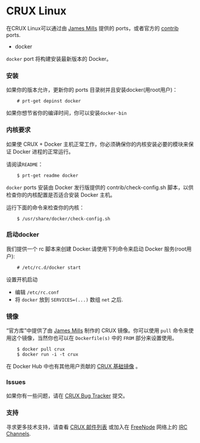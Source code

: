 # CRUX Linux


在CRUX Linux可以通过由 [James Mills](http://prologic.shortcircuit.net.au/) 提供的 ports，或者官方的 [contrib](http://crux.nu/portdb/?a=repo&q=contrib) ports.

- docker

`docker` port 将构建安装最新版本的 Docker。

### 安装

如果你的版本允许，更新你的 ports 目录树并且安装docker(用root用户)：

```
	# prt-get depinst docker
```

如果你想节省你的编译时间，你可以安装`docker-bin`

### 内核要求

如果使 CRUX + Docker 主机正常工作，你必须确保你的内核安装必要的模块来保证 Docker 进程的正常运行。

请阅读`README`：

```
	$ prt-get readme docker
```

`docker` ports 安装由 Docker 发行版提供的 contrib/check-config.sh 脚本，以供检查你的内核配置是否适合安装 Docker 主机。

运行下面的命令来检查你的内核：

```
	$ /usr/share/docker/check-config.sh
```

### 启动docker

我们提供一个 rc 脚本来创建 Docker.请使用下列命令来启动 Docker 服务(root用户):

```
	# /etc/rc.d/docker start
```

设置开机启动

- 编辑 `/etc/rc.conf`
- 将 `docker` 放到 `SERVICES=(...)` 数组 `net` 之后.

### 镜像

“官方库”中提供了由 [James Mills](http://prologic.shortcircuit.net.au/) 制作的 CRUX 镜像。你可以使用 `pull` 命令来使用这个镜像，当然你也可以在 `Dockerfile(s)` 中的 `FROM` 部分来设置使用。

```
    $ docker pull crux
    $ docker run -i -t crux
```

在 Docker Hub 中也有其他用户贡献的  [CRUX 基础镜像](https://registry.hub.docker.com/repos/crux/) 。

### Issues

如果你有一些问题，请在 [CRUX Bug Tracker](http://crux.nu/bugs/) 提交。

### 支持

寻求更多技术支持，请查看 [CRUX 邮件列表](http://crux.nu/Main/MailingLists) 或加入在 [FreeNode](http://freenode.net/) 网络上的 [IRC Channels](http://crux.nu/Main/IrcChannels).
